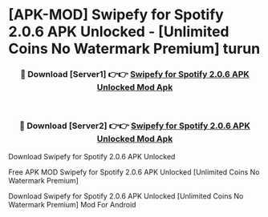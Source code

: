# [APK-MOD] Swipefy for Spotify 2.0.6 APK Unlocked - [Unlimited Coins No Watermark Premium] turun



<div align="center">
<h3>🔴 Download [Server1] 👉👉 <a href="https://momento.my/?title=Swipefy_for_Spotify_2.0.6_APK_Unlocked">Swipefy for Spotify 2.0.6 APK Unlocked Mod Apk</a></h3><br>

<h3>🔴 Download [Server2] 👉👉 <a href="https://momento.my/?title=Swipefy_for_Spotify_2.0.6_APK_Unlocked">Swipefy for Spotify 2.0.6 APK Unlocked Mod Apk</a></h3>
</div>



Download Swipefy for Spotify 2.0.6 APK Unlocked 

Free APK MOD Swipefy for Spotify 2.0.6 APK Unlocked [Unlimited Coins No Watermark Premium]

Download Swipefy for Spotify 2.0.6 APK Unlocked [Unlimited Coins No Watermark Premium] Mod For Android
